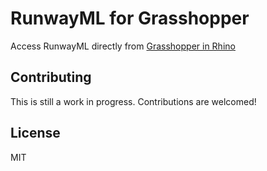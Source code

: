 # RunwayML for Grasshopper

Access RunwayML directly from [Grasshopper in Rhino](https://www.rhino3d.com/6/new/grasshopper)

## Contributing

This is still a work in progress. Contributions are welcomed!

## License
MIT